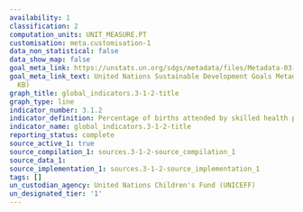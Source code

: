```yaml
---
availability: 1
classification: 2
computation_units: UNIT_MEASURE.PT
customisation: meta.customisation-1
data_non_statistical: false
data_show_map: false
goal_meta_link: https://unstats.un.org/sdgs/metadata/files/Metadata-03-01-02.pdf
goal_meta_link_text: United Nations Sustainable Development Goals Metadata (PDF 374
  KB)
graph_title: global_indicators.3-1-2-title
graph_type: line
indicator_number: 3.1.2
indicator_definition: Percentage of births attended by skilled health personnel
indicator_name: global_indicators.3-1-2-title
reporting_status: complete
source_active_1: true
source_compilation_1: sources.3-1-2-source_compilation_1
source_data_1:
source_implementation_1: sources.3-1-2-source_implementation_1
tags: []
un_custodian_agency: United Nations Children's Fund (UNICEFF)
un_designated_tier: '1'
---
```

